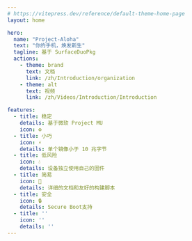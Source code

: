 ```yaml
---
# https://vitepress.dev/reference/default-theme-home-page
layout: home

hero:
  name: "Project-Aloha"
  text: "你的手机，焕发新生"
  tagline: 基于 SurfaceDuoPkg
  actions:
    - theme: brand
      text: 文档
      link: /zh/Introduction/organization
    - theme: alt
      text: 视频
      link: /zh/Videos/Introduction/Introduction

features:
  - title: 稳定
    details: 基于微软 Project MU
    icon: ⚙️
  - title: 小巧
    icon: ⚡
    details: 单个镜像小于 10 兆字节
  - title: 低风险
    icon: 💧
    details: 设备独立使用自己的固件
  - title: 简易
    icon: 📗
    details: 详细的文档和友好的构建脚本
  - title: 安全
    icon: 🔒
    details: Secure Boot支持
  - title: ''
    icon: ''
    details: ''
---
```


